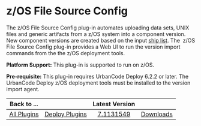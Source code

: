 
z/OS File Source Config
=======================

The z/OS File Source Config plug-in automates uploading data sets, UNIX files and generic artifacts from a z/OS system into a component version. New component versions are created based on the input [ship list](http://www.ibm.com/support/knowledgecenter/SS4GSP_6.2.2/com.ibm.udeploy.doc/topics/zos_shiplistfiles.html). The  z/OS File Source Config plug-in provides a Web UI to run the version import commands from the the z/OS deployment tools.

**Platform Support:** This plug-in is supported to run on z/OS.

**Pre-requisite:** This plug-in requires UrbanCode Deploy 6.2.2 or later.  The UrbanCode Deploy z/OS deployment tools must be installed to the version import agent.


|Back to ...||Latest Version||
| :---: | :---: | :---: | :---: |
|[All Plugins](../../index.md)|[Deploy Plugins](../README.md)|[7.1131549](https://raw.githubusercontent.com/UrbanCode/IBM-UCD-PLUGINS/main/files/zOSFileSourceConfig/ucd-zOSFileSourceConfig-7.1131549.zip)|[Downloads](downloads.md)|
